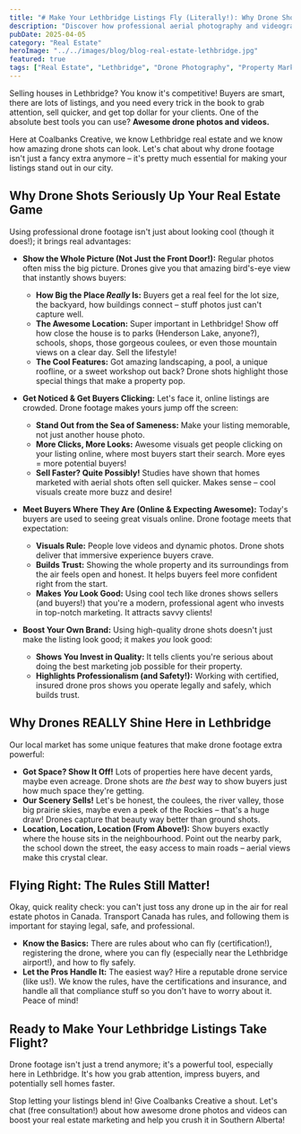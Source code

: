 ```yaml
---
title: "# Make Your Lethbridge Listings Fly (Literally!): Why Drone Shots Are a Must-Have"
description: "Discover how professional aerial photography and videography can make your Lethbridge property listings stand out and attract more buyers."
pubDate: 2025-04-05
category: "Real Estate"
heroImage: "../../images/blog/blog-real-estate-lethbridge.jpg"
featured: true
tags: ["Real Estate", "Lethbridge", "Drone Photography", "Property Marketing", "Aerial Video"]
---
```


Selling houses in Lethbridge? You know it's competitive! Buyers are smart, there are lots of listings, and you need every trick in the book to grab attention, sell quicker, and get top dollar for your clients. One of the absolute best tools you can use? **Awesome drone photos and videos.**

Here at Coalbanks Creative, we know Lethbridge real estate and we know how amazing drone shots can look. Let's chat about why drone footage isn't just a fancy extra anymore – it's pretty much essential for making your listings stand out in our city.

## Why Drone Shots Seriously Up Your Real Estate Game

Using professional drone footage isn't just about looking cool (though it does!); it brings real advantages:

*   **Show the Whole Picture (Not Just the Front Door!):** Regular photos often miss the big picture. Drones give you that amazing bird's-eye view that instantly shows buyers:
    *   **How Big the Place *Really* Is:** Buyers get a real feel for the lot size, the backyard, how buildings connect – stuff photos just can't capture well.
    *   **The Awesome Location:** Super important in Lethbridge! Show off how close the house is to parks (Henderson Lake, anyone?), schools, shops, those gorgeous coulees, or even those mountain views on a clear day. Sell the lifestyle!
    *   **The Cool Features:** Got amazing landscaping, a pool, a unique roofline, or a sweet workshop out back? Drone shots highlight those special things that make a property pop.

*   **Get Noticed & Get Buyers Clicking:** Let's face it, online listings are crowded. Drone footage makes yours jump off the screen:
    *   **Stand Out from the Sea of Sameness:** Make your listing memorable, not just another house photo.
    *   **More Clicks, More Looks:** Awesome visuals get people clicking on your listing online, where most buyers start their search. More eyes = more potential buyers!
    *   **Sell Faster? Quite Possibly!** Studies have shown that homes marketed with aerial shots often sell quicker. Makes sense – cool visuals create more buzz and desire!

*   **Meet Buyers Where They Are (Online & Expecting Awesome):** Today's buyers are used to seeing great visuals online. Drone footage meets that expectation:
    *   **Visuals Rule:** People love videos and dynamic photos. Drone shots deliver that immersive experience buyers crave.
    *   **Builds Trust:** Showing the whole property and its surroundings from the air feels open and honest. It helps buyers feel more confident right from the start.
    *   **Makes *You* Look Good:** Using cool tech like drones shows sellers (and buyers!) that you're a modern, professional agent who invests in top-notch marketing. It attracts savvy clients!

*   **Boost Your Own Brand:** Using high-quality drone shots doesn't just make the listing look good; it makes *you* look good:
    *   **Shows You Invest in Quality:** It tells clients you're serious about doing the best marketing job possible for their property.
    *   **Highlights Professionalism (and Safety!):** Working with certified, insured drone pros shows you operate legally and safely, which builds trust.

## Why Drones REALLY Shine Here in Lethbridge

Our local market has some unique features that make drone footage extra powerful:

*   **Got Space? Show It Off!** Lots of properties here have decent yards, maybe even acreage. Drone shots are *the best* way to show buyers just how much space they're getting.
*   **Our Scenery Sells!** Let's be honest, the coulees, the river valley, those big prairie skies, maybe even a peek of the Rockies – that's a huge draw! Drones capture that beauty way better than ground shots.
*   **Location, Location, Location (From Above!):** Show buyers exactly where the house sits in the neighbourhood. Point out the nearby park, the school down the street, the easy access to main roads – aerial views make this crystal clear.

## Flying Right: The Rules Still Matter!

Okay, quick reality check: you can't just toss any drone up in the air for real estate photos in Canada. Transport Canada has rules, and following them is important for staying legal, safe, and professional.

*   **Know the Basics:** There are rules about who can fly (certification!), registering the drone, where you can fly (especially near the Lethbridge airport!), and how to fly safely.
*   **Let the Pros Handle It:** The easiest way? Hire a reputable drone service (like us!). We know the rules, have the certifications and insurance, and handle all that compliance stuff so you don't have to worry about it. Peace of mind!

## Ready to Make Your Lethbridge Listings Take Flight?

Drone footage isn't just a trend anymore; it's a powerful tool, especially here in Lethbridge. It's how you grab attention, impress buyers, and potentially sell homes faster.

Stop letting your listings blend in! Give Coalbanks Creative a shout. Let's chat (free consultation!) about how awesome drone photos and videos can boost your real estate marketing and help you crush it in Southern Alberta!
